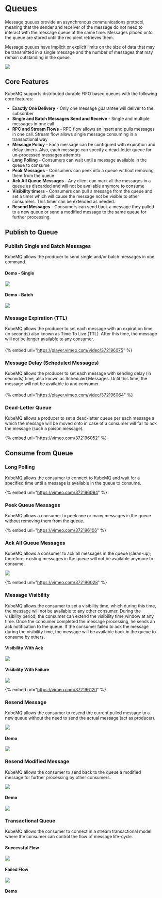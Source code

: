 # Queues

Message queues provide an asynchronous communications protocol, meaning that the sender and receiver of the message do not need to interact with the message queue at the same time. Messages placed onto the queue are stored until the recipient retrieves them.

Message queues have implicit or explicit limits on the size of data that may be transmitted in a single message and the number of messages that may remain outstanding in the queue.

![](../.gitbook/assets/queue.png)

## Core Features

KubeMQ supports distributed durable FIFO based queues with the following core features:

* **Exactly One Delivery** - Only one message guarantee will deliver to the subscriber
* **Single and Batch Messages Send and Receive** - Single and multiple messages in one call
* **RPC and Stream Flows** - RPC flow allows an insert and pulls messages in one call. Stream flow allows single message consuming in a transactional way
* **Message Policy** - Each message can be configured with expiration and delay timers. Also, each message can specify a dead-letter queue for un-processed messages attempts
* **Long Polling** - Consumers can wait until a message available in the queue to consume
* **Peak Messages** - Consumers can peek into a queue without removing them from the queue
* **Ack All Queue Messages** - Any client can mark all the messages in a queue as discarded and will not be available anymore to consume
* **Visibility timers** - Consumers can pull a message from the queue and set a timer which will cause the message not be visible to other consumers. This timer can be extended as needed.
* **Resend Messages** - Consumers can send back a message they pulled to a new queue or send a modified message to the same queue for further processing.

## Publish to Queue

### Publish Single and Batch Messages

KubeMQ allows the producer to send single and/or batch messages in one command.

#### Demo - Single

![](../.gitbook/assets/kubemqctl-queue-send-receive.gif)

#### Demo - Batch

![](../.gitbook/assets/kubemqctl-queue-send-receive-batch.gif)

### Message Expiration \(TTL\)

KubeMQ allows the producer to set each message with an expiration time \(in seconds\) also known as Time To Live \(TTL\). After this time, the message will not be longer available to any consumer.

#### 

{% embed url="https://player.vimeo.com/video/372196075" %}



### Message Delay \(Scheduled Messages\)

KubeMQ allows the producer to set each message with sending delay \(in seconds\) time, also known as Scheduled Messages. Until this time, the message will not be available to and consumer.

#### 

{% embed url="https://player.vimeo.com/video/372196064" %}



### Dead-Letter Queue

KubeMQ allows a producer to set a dead-letter queue per each message a which the message will be moved onto in case of a consumer will fail to ack the message \(such a poison message\).

{% embed url="https://vimeo.com/372196052" %}



## Consume from Queue

### Long Polling

KubeMQ allows the consumer to connect to KubeMQ and wait for a specified time until a message is available in the queue to consume.

{% embed url="https://vimeo.com/372196094" %}



### Peek Queue Messages

KubeMQ allows a consumer to peek one or many messages in the queue without removing them from the queue.

{% embed url="https://vimeo.com/372196106" %}



### Ack All Queue Messages

KubeMQ allows a consumer to ack all messages in the queue \(clean-up\); therefore, existing messages in the queue will not be available anymore to consume.

![](../.gitbook/assets/queue-ack-all.png)

{% embed url="https://vimeo.com/372196028" %}



### Message Visibility

KubeMQ allows the consumer to set a visibility time, which during this time, the message will not be available to any other consumer. During the visibility period, the consumer can extend the visibility time window at any time. Once the consumer completed the message processing, he sends an ack notification to the queue. If the consumer failed to ack the message during the visibility time, the message will be available back in the queue to consume by others.

#### Visibility With Ack

![](../.gitbook/assets/queue-visibility-ack.png)

#### Visibility With Failure

![](../.gitbook/assets/queue-visibility-reject.png)

{% embed url="https://vimeo.com/372196120" %}



### Resend Message

KubeMQ allows the consumer to resend the current pulled message to a new queue without the need to send the actual message \(act as producer\).

![](../.gitbook/assets/queue-resend.png)

#### Demo

![](../.gitbook/assets/kubemqctl-queue-stream-resend-queue.gif)

### Resend Modified Message

KubeMQ allows the consumer to send back to the queue a modified message for further processing by other consumers.

![](../.gitbook/assets/queue-resend-new.png)

#### Demo

![](../.gitbook/assets/kubemqctl-queue-stream-resend-new.gif)

### Transactional Queue

KubeMQ allows the consumer to connect in a stream transactional model where the consumer can control the flow of message life-cycle.

#### Successful Flow

![](../.gitbook/assets/queue-stream-flow-ok.png)

#### Failed Flow

![](../.gitbook/assets/queue-stream-flow-fail.png)

#### Demo

